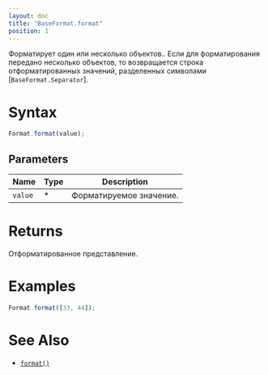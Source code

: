 ```yaml
---
layout: doc
title: "BaseFormat.format"
position: 1
---
```


Форматирует один или несколько объектов.. Если для форматирования передано несколько объектов, то возвращается строка отформатированных значений, разделенных символами [`BaseFormat.Separator`].

# Syntax

```js
Format.format(value);
```

## Parameters

|Name|Type|Description|
|----|----|-----------|
|`value`|&#42;|Форматируемое значение.|

# Returns

Отформатированное представление.

# Examples

```js
Format.format([33, 44]);
```

# See Also

* [`format()`](../BaseFormat.format/)
